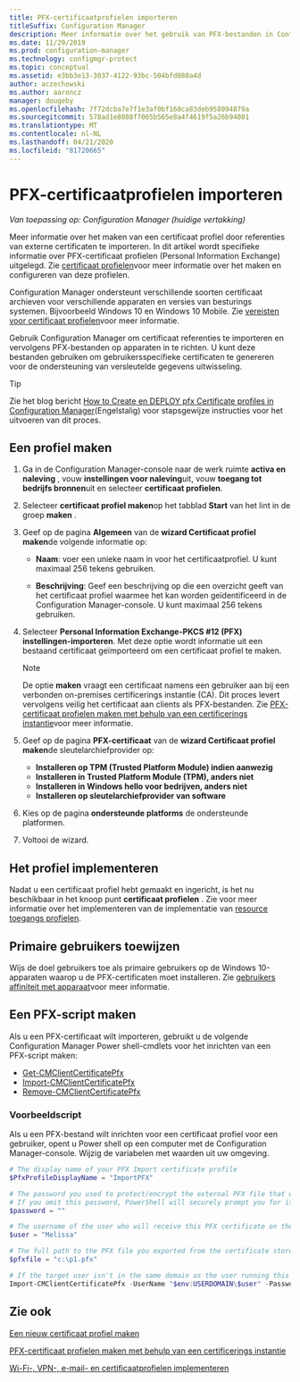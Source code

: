 ```yaml
---
title: PFX-certificaatprofielen importeren
titleSuffix: Configuration Manager
description: Meer informatie over het gebruik van PFX-bestanden in Configuration Manager om gebruikersspecifieke certificaten te genereren die ondersteuning bieden voor versleutelde gegevens uitwisseling.
ms.date: 11/29/2019
ms.prod: configuration-manager
ms.technology: configmgr-protect
ms.topic: conceptual
ms.assetid: e3bb3e13-3037-4122-93bc-504bfd080a4d
author: aczechowski
ms.author: aaroncz
manager: dougeby
ms.openlocfilehash: 7f72dcba7e7f1e3af0bf168ca83deb958094879a
ms.sourcegitcommit: 578ad1e8088f7065b565e8a4f4619f5a26b94001
ms.translationtype: MT
ms.contentlocale: nl-NL
ms.lasthandoff: 04/21/2020
ms.locfileid: "81720665"
---
```

# <a name="import-pfx-certificate-profiles"></a>PFX-certificaatprofielen importeren

*Van toepassing op: Configuration Manager (huidige vertakking)*

Meer informatie over het maken van een certificaat profiel door referenties van externe certificaten te importeren. In dit artikel wordt specifieke informatie over PFX-certificaat profielen (Personal Information Exchange) uitgelegd. Zie [certificaat profielen](../../protect/deploy-use/introduction-to-certificate-profiles.md)voor meer informatie over het maken en configureren van deze profielen.

Configuration Manager ondersteunt verschillende soorten certificaat archieven voor verschillende apparaten en versies van besturings systemen. Bijvoorbeeld Windows 10 en Windows 10 Mobile. Zie [vereisten voor certificaat profielen](../../protect/plan-design/prerequisites-for-certificate-profiles.md)voor meer informatie.

Gebruik Configuration Manager om certificaat referenties te importeren en vervolgens PFX-bestanden op apparaten in te richten. U kunt deze bestanden gebruiken om gebruikersspecifieke certificaten te genereren voor de ondersteuning van versleutelde gegevens uitwisseling.

> [!TIP]  
> Zie het blog bericht [How to Create en DEPLOY pfx Certificate profiles in Configuration Manager](https://blogs.technet.microsoft.com/karanrustagi/2015/09/01/how-to-create-and-deploy-pfx-certificate-profiles-in-configuration-manager/)(Engelstalig) voor stapsgewijze instructies voor het uitvoeren van dit proces.  

## <a name="create-a-profile"></a>Een profiel maken

1. Ga in de Configuration Manager-console naar de werk ruimte **activa en naleving** , vouw **instellingen voor naleving**uit, vouw **toegang tot bedrijfs bronnen**uit en selecteer **certificaat profielen**.

1. Selecteer **certificaat profiel maken**op het tabblad **Start** van het lint in de groep **maken** .

1. Geef op de pagina **Algemeen** van de **wizard Certificaat profiel maken**de volgende informatie op:  

    - **Naam**: voer een unieke naam in voor het certificaatprofiel. U kunt maximaal 256 tekens gebruiken.  

    - **Beschrijving**: Geef een beschrijving op die een overzicht geeft van het certificaat profiel waarmee het kan worden geïdentificeerd in de Configuration Manager-console. U kunt maximaal 256 tekens gebruiken.  

1. Selecteer **Personal Information Exchange-PKCS #12 (PFX) instellingen-importeren**. Met deze optie wordt informatie uit een bestaand certificaat geïmporteerd om een certificaat profiel te maken.

    > [!NOTE]
    > De optie **maken** vraagt een certificaat namens een gebruiker aan bij een verbonden on-premises certificerings instantie (CA). Dit proces levert vervolgens veilig het certificaat aan clients als PFX-bestanden. Zie [PFX-certificaat profielen maken met behulp van een certificerings instantie](create-pfx-certificate-profiles.md)voor meer informatie.

1. Geef op de pagina **PFX-certificaat** van de **wizard Certificaat profiel maken**de sleutelarchiefprovider op:

    - **Installeren op TPM (Trusted Platform Module) indien aanwezig**  
    - **Installeren in Trusted Platform Module (TPM), anders niet**
    - **Installeren in Windows hello voor bedrijven, anders niet**
    - **Installeren op sleutelarchiefprovider van software**

1. Kies op de pagina **ondersteunde platforms** de ondersteunde platformen.

1. Voltooi de wizard.

## <a name="deploy-the-profile"></a>Het profiel implementeren

Nadat u een certificaat profiel hebt gemaakt en ingericht, is het nu beschikbaar in het knoop punt **certificaat profielen** . Zie voor meer informatie over het implementeren van de implementatie van [resource toegangs profielen](../../protect/deploy-use/deploy-wifi-vpn-email-cert-profiles.md).

## <a name="assign-primary-users"></a>Primaire gebruikers toewijzen

Wijs de doel gebruikers toe als primaire gebruikers op de Windows 10-apparaten waarop u de PFX-certificaten moet installeren. Zie [gebruikers affiniteit met apparaat](../../apps/deploy-use/link-users-and-devices-with-user-device-affinity.md)voor meer informatie.

## <a name="provision-a-create-pfx-script"></a>Een PFX-script maken

Als u een PFX-certificaat wilt importeren, gebruikt u de volgende Configuration Manager Power shell-cmdlets voor het inrichten van een PFX-script maken:

- [Get-CMClientCertificatePfx](https://docs.microsoft.com/powershell/module/configurationmanager/get-cmclientcertificatepfx?view=sccm-ps)
- [Import-CMClientCertificatePfx](https://docs.microsoft.com/powershell/module/configurationmanager/import-cmclientcertificatepfx?view=sccm-ps)
- [Remove-CMClientCertificatePfx](https://docs.microsoft.com/powershell/module/configurationmanager/remove-cmclientcertificatepfx?view=sccm-ps)

### <a name="example-script"></a>Voorbeeldscript

Als u een PFX-bestand wilt inrichten voor een certificaat profiel voor een gebruiker, opent u Power shell op een computer met de Configuration Manager-console. Wijzig de variabelen met waarden uit uw omgeving.

``` PowerShell
# The display name of your PFX Import certificate profile
$PfxProfileDisplayName = "ImportPFX"

# The password you used to protect/encrypt the external PFX file that was created/exported from your certificate storage provider
# If you omit this password, PowerShell will securely prompt you for it. You can specify it as a parameter for process automation.
$password = ""

# The username of the user who will receive this PFX certificate on their device
$user = "Melissa"

# The full path to the PFX file you exported from the certificate store
$pfxfile = "c:\p1.pfx"

# If the target user isn't in the same domain as the user running this script, specify a different domain
Import-CMClientCertificatePfx -UserName "$env:USERDOMAIN\$user" -Password (ConvertTo-SecureString -String $password -AsPlainText -Force) -CertificateProfilePfx (Get-CMCertificateProfilePfx -Fast -Name $PfxProfileDisplayName) -Path $pfxfile
```

## <a name="see-also"></a>Zie ook

[Een nieuw certificaat profiel maken](../../protect/deploy-use/create-certificate-profiles.md)

[PFX-certificaat profielen maken met behulp van een certificerings instantie](create-pfx-certificate-profiles.md)

[Wi-Fi-, VPN-, e-mail- en certificaatprofielen implementeren](../../protect/deploy-use/deploy-wifi-vpn-email-cert-profiles.md)

